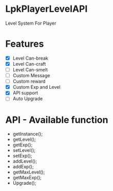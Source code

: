 # LpkPlayerLevelAPI
Level System For Player
# Features
- [X] Level Can-break
- [X] Level Can-craft
- [ ] Level Can-smelt
- [ ] Custom Message
- [ ] Custom reward
- [X] Custom Exp and Level
- [X] API support
- [ ] Auto Upgrade
# API - Available function
* getInstance();
* getLevel();
* getExp();
* setLevel();
* setExp();
* addLevel();
* addExp();
* getMaxLevel();
* getMaxExp();
* Upgrade();
 
